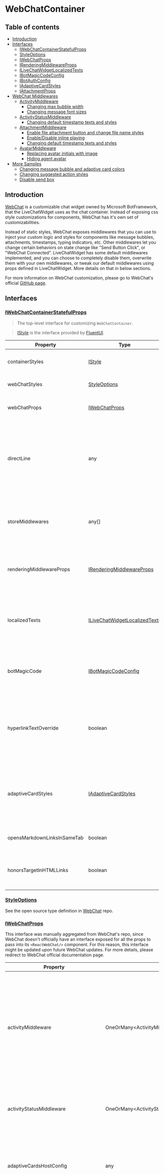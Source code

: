 # WebChatContainer

## Table of contents

- [Introduction](#introduction)
- [Interfaces](#interfaces)
  - [IWebChatContainerStatefulProps](#iwebchatcontainerstatefulprops)
  - [StyleOptions](#styleoptions)
  - [IWebChatProps](#iwebchatprops)
  - [IRenderingMiddlewareProps](#irenderingmiddlewareprops)
  - [ILiveChatWidgetLocalizedTexts](#ilivechatwidgetlocalizedtexts)
  - [IBotMagicCodeConfig](#ibotmagiccodeconfig)
  - [IBotAuthConfig](#ibotauthconfig)
  - [IAdaptiveCardStyles](#iadaptivecardstyles)
  - [IAttachmentProps](#iattachmentprops)
- [WebChat Middlewares](#webchat-middlewares)
  - [ActivityMiddleware](#activitymiddleware)
    - [Changing max bubble width](#changing-max-bubble-width)
    - [Changing message font sizes](#changing-message-font-sizes)
  - [ActivityStatusMiddleware](#activitystatusmiddleware)
    - [Changing default timestamp texts and styles](#changing-default-timestamp-texts-and-styles)
  - [AttachmentMiddleware](#attachmentmiddleware)
    - [Enable file attachment button and change file name styles](#enable-file-attachment-button-and-change-file-name-styles)
    - [Enable/Disable inline playing](#enabledisable-inline-playing)
    - [Changing default timestamp texts and styles](#changing-default-timestamp-texts-and-styles)
  - [AvatarMiddleware](#avatarmiddleware)
    - [Replacing avatar initials with image](#replacing-avatar-initials-with-image)
    - [Hiding agent avatar](#hiding-agent-avatars)
- [More Samples](#more-samples)
  - [Changing message bubble and adaptive card colors](#changing-message-bubble-and-adaptive-card-colors)
  - [Changing suggested action styles](#changing-suggested-action-styles)
  - [Disable send box](#disable-send-box)

## Introduction

[WebChat](https://github.com/microsoft/BotFramework-WebChat) is a customizable chat widget owned by Microsoft BotFramework, that the LiveChatWidget uses as the chat container. Instead of exposing css style customizations for components, WebChat has it's own set of customizabilities.

Instead of static styles, WebChat exposes middlewares that you can use to inject your custom logic and styles for components like message bubbles, attachments, timestamps, typing indicators, etc. Other middlewares let you change certain behaviors on state change like "Send Button Click", or "WebChat Connected". LiveChatWidget has some default middlewares implemented, and you can choose to completely disable them, overwrite them with your own middlewares, or tweak our default middlewares using props defined in LiveChatWidget. More details on that in below sections.

For more information on WebChat customization, please go to WebChat's official [GitHub page](https://github.com/microsoft/BotFramework-WebChat).

## Interfaces

### [IWebChatContainerStatefulProps](https://github.com/microsoft/omnichannel-chat-widget/blob/main/chat-widget/src/components/webchatcontainerstateful/interfaces/IWebChatContainerStatefulProps.ts)

> The top-level interface for customizing `WebChatContainer`.

> [IStyle](https://github.com/microsoft/fluentui/blob/master/packages/merge-styles/src/IStyle.ts) is the interface provided by [FluentUI](https://developer.microsoft.com/en-us/fluentui#/).

| Property | Type | Required | Description | Default |
| - | - | - | - | - |
| containerStyles    | [IStyle](https://github.com/microsoft/fluentui/blob/master/packages/merge-styles/src/IStyle.ts)     | No | Overall styles of the `WebChatContainer` component, specifically on the container | [defaultWebChatStatefulContainerStyles](https://github.com/microsoft/omnichannel-chat-widget/blob/main/chat-widget/src/components/webchatcontainerstateful/common/defaultStyles/defaultWebChatStatefulContainerStyles.ts)
| webChatStyles  | [StyleOptions](#styleoptions)     | No | The set of styles exposed by the `WebChat` component | [defaultWebChatStyles](https://github.com/microsoft/omnichannel-chat-widget/blob/main/chat-widget/src/components/webchatcontainerstateful/common/defaultStyles/defaultWebChatStyles.ts)
| webChatProps  | [IWebChatProps](#iwebchatprops)  | No | The props of the `WebChat` component, minus the "styleOptions", which is separated out above  | [defaultWebChatStatefulProps](https://github.com/microsoft/omnichannel-chat-widget/blob/main/chat-widget/src/components/webchatcontainerstateful/common/defaultProps/defaultWebChatStatefulProps.ts). **This file is not the complete list. Please see the "Middlewares" section below**
| directLine  | any  | No | WebChat by default uses DirectLine services as the communication service. In LiveChatWidget case, we are overwriting this prop with ACS Adapter to connect to ACS, which is the chat service used in Omnichannel. Most likely you do not want to touch this | see below
| storeMiddlewares  | any[]  | No | A list of middlewares that you want to run alongside the default WebChat behaviors. LiveChatWidget has implemented several by default. More samples below | see below
| renderingMiddlewareProps  | [IRenderingMiddlewareProps](#irenderingmiddlewareprops) | No | Sets the variables used in the various default rendering middlewares. For the default rendering middlewares See the "Middlewares" section below | [defaultStyles](https://github.com/microsoft/omnichannel-chat-widget/tree/main/chat-widget/src/components/webchatcontainerstateful/webchatcontroller/middlewares/renderingmiddlewares/defaultStyles). This is the folder that holds all the default rendering middleware style files
| localizedTexts  | [ILiveChatWidgetLocalizedTexts](#ilivechatwidgetlocalizedtexts) | No | Sets the strings used in the rendering middlewares (e.g. places where default WebChat strings are overwritten). For the default rendering middlewares See the "Middlewares" section below | [defaultMiddlewareLocalizedTexts](https://github.com/microsoft/omnichannel-chat-widget/blob/main/chat-widget/src/components/webchatcontainerstateful/common/defaultProps/defaultMiddlewareLocalizedTexts.ts)
| botMagicCode  | [IBotMagicCodeConfig](#ibotmagiccodeconfig) | No | Sets the necessary config needed to bypass extra login adaptive card for the built-in SSO experience. For more details of this feature, see [here](https://github.com/microsoft/omnichannel-chat-widget/blob/main/docs/Features.md#disable-bot-magic-code) | -
| hyperlinkTextOverride  | boolean | No | By default, this being enabled prevents possible XSS attacks using hyper links. The hyper link will always be set to the text that shows on DOM, no matter what its original value is. Setting this to true disables this behaviors | false
| adaptiveCardStyles  | [IAdaptiveCardStyles](#iadaptivecardstyles) | No | Sets certain style options of adaptive cards rendered inside WebChat. If your desired effect cannot be achieved by props offered in this interface, try modifying `adaptiveCardsHostConfig` in [IWebChatProps](#iwebchatprops) | [defaultAdaptiveCardStyles](https://github.com/microsoft/omnichannel-chat-widget/blob/main/chat-widget/src/components/webchatcontainerstateful/common/defaultStyles/defaultAdaptiveCardStyles.ts)
| opensMarkdownLinksInSameTab | boolean | No | Determines if markdown links should open in the same tab. By default, links open in a new tab | false |
| honorsTargetInHTMLLinks | boolean | No | Specifies whether to override the target attribute in HTML links. By default, the target is set to "_blank," which opens links in a new tab. | false |

### [StyleOptions](https://github.com/microsoft/BotFramework-WebChat/blob/main/packages/api/src/StyleOptions.ts)

See the open source type definition in [WebChat](https://github.com/microsoft/BotFramework-WebChat/blob/main/packages/api/src/StyleOptions.ts) repo.

### [IWebChatProps](https://github.com/microsoft/omnichannel-chat-widget/blob/main/chat-widget/src/components/webchatcontainerstateful/interfaces/IWebChatProps.ts)

This interface was manually aggregated from WebChat's repo, since WebChat doesn't officially have an interface exposed for all the props to pass into its `<ReactWebChat/>` component. For this reason, this interface might be updated upon future WebChat updates. For more details, please redirect to WebChat official documentation  page.

| Property | Type | Required | Description | Default |
| - | - | - | - | - |
| activityMiddleware | OneOrMany\<ActivityMiddleware\>  | No | Changes what goes into each "activity". Activities can be viewed as the section where message goes, but also includes the timestamp, avatar, etc. that are related to that message. A sent/received attachment is also an activity | [activityMiddleware](https://github.com/microsoft/omnichannel-chat-widget/blob/main/chat-widget/src/components/webchatcontainerstateful/webchatcontroller/middlewares/renderingmiddlewares/activityMiddleware.tsx)
| activityStatusMiddleware | OneOrMany\<ActivityStatusMiddleware\>  | No | Control the behaviors of the section that typically holds timestamps and send status | [activityStatusMiddleware](https://github.com/microsoft/omnichannel-chat-widget/blob/main/chat-widget/src/components/webchatcontainerstateful/webchatcontroller/middlewares/renderingmiddlewares/activityStatusMiddleware.tsx)
| adaptiveCardsHostConfig | any  | No | Sets the Adaptive Crads' HostConfig for WebChat. For more information on Adaptive Card HostConfig, see [here](https://learn.microsoft.com/en-us/adaptive-cards/rendering-cards/host-config) | -
| attachmentForScreenReaderMiddleware | OneOrMany\<AttachmentForScreenReaderMiddleware\>  | No | Not used in this package by default. For more information, please go to WebChat's official documentation  page. | -
| attachmentMiddleware | OneOrMany\<AttachmentMiddleware\>  | No | Control the behaviors of the section that contains the actual message or attachment |[attachmentMiddleware](https://github.com/microsoft/omnichannel-chat-widget/blob/main/chat-widget/src/components/webchatcontainerstateful/webchatcontroller/middlewares/renderingmiddlewares/attachmentMiddleware.tsx)
| avatarMiddleware | OneOrMany\<AvatarMiddleware\>  | No | Control the behaviors of the section that contains avatar or participant initials | [avatarMiddleware](https://github.com/microsoft/omnichannel-chat-widget/blob/main/chat-widget/src/components/webchatcontainerstateful/webchatcontroller/middlewares/renderingmiddlewares/avatarMiddleware.tsx)
| cardActionMiddleware | OneOrMany\<CardActionMiddleware\>  | No | Control the behaviors of certain adaptive cards | [cardActionMiddleware](https://github.com/microsoft/omnichannel-chat-widget/blob/main/chat-widget/src/components/webchatcontainerstateful/webchatcontroller/middlewares/renderingmiddlewares/cardActionMiddleware.ts)
| children | ReactNode  | No | The children components of WebChat. Not used in this package by default. For more information, please go to WebChat's official documentation  page.| -
| dir | string  | No | The general locale direction | "ltr"
| disabled | boolean  | No | Disables the typing and sending area | false
| downscaleImageToDataURL | (blob: Blob, maxWidth: number, maxHeight: number, type: string, quality: number) => string  | No | Not used in this package by default. For more information, please go to WebChat's official documentation  page. | -
| grammars | any  | No | Not used in this package by default. For more information, please go to WebChat's official documentation  page. | -
| groupActivitiesMiddleware | OneOrMany<GroupActivitiesMiddleware> | No | Controls how the activities are grouped together regarding to avatar and timestamp grouping | [groupActivitiesMiddleware](https://github.com/microsoft/omnichannel-chat-widget/blob/main/chat-widget/src/components/webchatcontainerstateful/webchatcontroller/middlewares/renderingmiddlewares/groupActivitiesMiddleware.tsx)
| internalErrorBoxClass | React.Component \| Function | No | Not used in this package by default. For more information, please go to WebChat's official documentation  page. | -
| locale | string | No | Sets the locale code for WebChat | "en-US"
| onTelemetry | any | No | Sets pluggable telemetry logger for WebChat telemetry events | [WebChatLogger](https://github.com/microsoft/omnichannel-chat-widget/blob/main/chat-widget/src/components/webchatcontainerstateful/webchatcontroller/webchattelemetry/WebChatLogger.ts)
| overrideLocalizedStrings | any | No | Overrides default strings in webchat. This is not used by default since we modify the strings in the various middlewares themselves | -
| renderMarkdown | any | No | Sets the callback function for markdown renderer | [renderMarkdown](https://github.com/microsoft/omnichannel-chat-widget/blob/main/chat-widget/src/components/livechatwidget/common/initWebChatComposer.ts#L99)
| scrollToEndButtonMiddleware | OneOrMany<ScrollToEndButtonMiddleware> | No | Controls the behaviors of the "scroll to end" button. This is not used by default | -
| selectVoice | (voices: typeof window.SpeechSynthesisVoice[], activity: DirectLineActivity) => void | No | Not used in this package by default. For more information, please go to WebChat's official documentation  page. | -
| sendTypingIndicator | boolean | No | Whether to send typing indicator to the message recipient | true
| store | any | No | Sets any number of store middlewares to adjust webchat functional behaviors. See more details in below section | [storemiddlewares](https://github.com/microsoft/omnichannel-chat-widget/tree/main/chat-widget/src/components/webchatcontainerstateful/webchatcontroller/middlewares/storemiddlewares)
| toastMiddleware | OneOrMany<ToastMiddleware> | No | Controls the behaviors of the webchat toast banner | -
| typingIndicatorMiddleware | OneOrMany<TypingIndicatorMiddleware> | No | Controls the behaviors of the typing indicator above the send box | [typingIndicatorMiddleware](https://github.com/microsoft/omnichannel-chat-widget/blob/main/chat-widget/src/components/webchatcontainerstateful/webchatcontroller/middlewares/renderingmiddlewares/typingIndicatorMiddleware.tsx)
| userID | string | No | Sets the customer's user id. Not used with this repo | -
| username | string | No | Sets the customer's user name. Not used with this repo | -
| extraStyleSet | any | No | Not used with this repo | -
| nonce | string | No | Not used with this repo | -
| styleSet | any | No | Deprecated version of `StyleOptions`. Do not used unless necessary | -
| suggestedActionsAccessKey | boolean \| string | No | Not used with this repo | -
| webSpeechPonyfillFactory | WebSpeechPonyfillFactory | No | Inject libraries to enable text-to-speech and speech-to-text functionalities | -
| className | string | No | Class name for WebChat | -
| role | "complementary" \| "contentinfo" \| "form" \| "main" \| "region" | No | Sets the `role` attribute of the WebChat component | -

### [IRenderingMiddlewareProps](https://github.com/microsoft/omnichannel-chat-widget/blob/main/chat-widget/src/components/webchatcontainerstateful/interfaces/IRenderingMiddlewareProps.ts)

| Property | Type | Required | Description | Default |
| - | - | - | - | - |
| timestampDir | "ltr" \| "rtl" \| "auto" | No | Sets the direction of the timestamp string | "ltr" |
| disableActivityMiddleware | boolean | No | Whether to disable the use of `ActivityMiddleware` | false |
| disableAttachmentMiddleware | boolean | No | Whether to disable the use of `AttachmentMiddleware` | false |
| disableActivityStatusMiddleware | boolean | No | Whether to disable the use of `ActivityStatusMiddleware` | false |
| disableAvatarMiddleware | boolean | No | Whether to disable the use of `AvatarMiddleware` | false |
| disableGroupActivitiesMiddleware | boolean | No | Whether to disable the use of `GroupActivitiesMiddleware` | false |
| disableTypingIndicatorMiddleware | boolean | No | Whether to disable the use of `TypingIndicatorMiddleware` | false |
| disableThirdPartyCookiesAlert | boolean | No | Whether to disable the banner warning when third party cookies are blocked | false |
| hideSendboxOnConversationEnd | boolean | No | Whether to hide the send box when the conversation is ended by the Bot or teh agent | true |
| userMessageStyleProps | React.CSSProperties | No | Styles for the user messages | [defaultUserMessageStyles](https://github.com/microsoft/omnichannel-chat-widget/blob/main/chat-widget/src/components/webchatcontainerstateful/webchatcontroller/middlewares/renderingmiddlewares/defaultStyles/defaultUserMessageStyles.ts) |
| systemMessageStyleProps | React.CSSProperties | No | Styles for the system messages | [defaultSystemMessageStyles](https://github.com/microsoft/omnichannel-chat-widget/blob/main/chat-widget/src/components/webchatcontainerstateful/webchatcontroller/middlewares/renderingmiddlewares/defaultStyles/defaultSystemMessageStyles.ts) |
| userMessageBoxStyles | React.CSSProperties | No | Styles for the user message containers | [defaultUserMessageBoxStyles](https://github.com/microsoft/omnichannel-chat-widget/blob/main/chat-widget/src/components/webchatcontainerstateful/webchatcontroller/middlewares/renderingmiddlewares/defaultStyles/defaultUserMessageBoxStyles.tss) |
| systemMessageBoxStyles | React.CSSProperties | No | Styles for the system message containers | [defaultSystemMessageBoxStyles](https://github.com/microsoft/omnichannel-chat-widget/blob/main/chat-widget/src/components/webchatcontainerstateful/webchatcontroller/middlewares/renderingmiddlewares/defaultStyles/defaultSystemMessageBoxStyles.ts) |
| typingIndicatorStyleProps | React.CSSProperties | No | Styles for the typing indicator container | [defaultTypingIndicatorContainerStyles](https://github.com/microsoft/omnichannel-chat-widget/blob/main/chat-widget/src/components/webchatcontainerstateful/webchatcontroller/middlewares/renderingmiddlewares/defaultStyles/defaultTypingIndicatorContainerStyles.ts) |
| typingIndicatorBubbleStyleProps | React.CSSProperties | No | Styles for the typing indicator bubbles | [defaultTypingIndicatorBubbleStyles](https://github.com/microsoft/omnichannel-chat-widget/blob/main/chat-widget/src/components/webchatcontainerstateful/webchatcontroller/middlewares/renderingmiddlewares/defaultStyles/defaultTypingIndicatorBubbleStyles.ts) |
| typingIndicatorMessageStyleProps | React.CSSProperties | No | Styles for the typing indicator text | [defaultTypingIndicatorMessageStyles](https://github.com/microsoft/omnichannel-chat-widget/blob/main/chat-widget/src/components/webchatcontainerstateful/webchatcontroller/middlewares/renderingmiddlewares/defaultStyles/defaultTypingIndicatorMessageStyles.ts) |
| avatarStyleProps | React.CSSProperties | No | Styles for the agent side avatar | [defaultAvatarStyles](https://github.com/microsoft/omnichannel-chat-widget/blob/main/chat-widget/src/components/webchatcontainerstateful/webchatcontroller/middlewares/renderingmiddlewares/defaultStyles/defaultAvatarStyles.ts) |
| avatarTextStyleProps | React.CSSProperties | No | Styles for the agent side initials | [defaultAvatarTextStyles](https://github.com/microsoft/omnichannel-chat-widget/blob/main/chat-widget/src/components/webchatcontainerstateful/webchatcontroller/middlewares/renderingmiddlewares/defaultStyles/defaultAvatarTextStyles.ts) |
| timestampContentStyleProps | React.CSSProperties | No | Styles for the timestamp text | [defaultTimestampContentStyles](https://github.com/microsoft/omnichannel-chat-widget/blob/main/chat-widget/src/components/webchatcontainerstateful/webchatcontroller/middlewares/renderingmiddlewares/defaultStyles/defaultTimestampContentStyles.ts) |
| timestampFailedTextStyleProps | React.CSSProperties | No | Styles for the timestamp "Failed" text | [defaultTimestampFailedStyles](https://github.com/microsoft/omnichannel-chat-widget/blob/main/chat-widget/src/components/webchatcontainerstateful/webchatcontroller/middlewares/renderingmiddlewares/defaultStyles/defaultTimestampFailedStyles.ts) |
| timestampRetryTextStyleProps | React.CSSProperties | No | Styles for the timestamp "Retry" text | [defaultTimestampRetryStyles](https://github.com/microsoft/omnichannel-chat-widget/blob/main/chat-widget/src/components/webchatcontainerstateful/webchatcontroller/middlewares/renderingmiddlewares/defaultStyles/defaultTimestampRetryStyles.ts) |
| attachmentProps | [IAttachmentProps](#iattachmentprops) | No | Config props for file attachments | [defaultAttachmentProps](https://github.com/microsoft/omnichannel-chat-widget/blob/main/chat-widget/src/components/webchatcontainerstateful/common/defaultProps/defaultAttachmentProps.ts) |
| attachmentDividerStyles | React.CSSProperties | No | Styles for the divider between the attachment and its title | [defaultAttachmentDividerStyles](https://github.com/microsoft/omnichannel-chat-widget/blob/main/chat-widget/src/components/webchatcontainerstateful/webchatcontroller/middlewares/renderingmiddlewares/defaultStyles/defaultAttachmentDividerStyles.ts) |
| attachmentStyles | React.CSSProperties | No | Styles for the attachment containers | [defaultAtttachmentStyles](https://github.com/microsoft/omnichannel-chat-widget/blob/main/chat-widget/src/components/webchatcontainerstateful/webchatcontroller/middlewares/renderingmiddlewares/defaultStyles/defaultAtttachmentStyles.ts) |
| attachmentIconStyles | React.CSSProperties | No | Styles for the attachment icon as part of the title | [defaultAtttachmentIconStyles](https://github.com/microsoft/omnichannel-chat-widget/blob/main/chat-widget/src/components/webchatcontainerstateful/webchatcontroller/middlewares/renderingmiddlewares/defaultStyles/defaultAtttachmentIconStyles.ts) |
| attachmentAdaptiveCardStyles | React.CSSProperties | No | Styles for the adaptive card containers | [defaultAtttachmentAdaptiveCardStyles](https://github.com/microsoft/omnichannel-chat-widget/blob/main/chat-widget/src/components/webchatcontainerstateful/webchatcontroller/middlewares/renderingmiddlewares/defaultStyles/defaultAtttachmentAdaptiveCardStyles.ts) |
| attachmentFileNameStyles | React.CSSProperties | No | Styles for the attachment file name (title text) | [defaultAttachmentFileNameStyles](https://github.com/microsoft/omnichannel-chat-widget/blob/main/chat-widget/src/components/webchatcontainerstateful/webchatcontroller/middlewares/renderingmiddlewares/defaultStyles/defaultAttachmentFileNameStyles.ts) |
| attachmentDownloadIconStyles | React.CSSProperties | No | Styles for the download icon next to the attachment | [defaultAttachmentDownloadIconStyles](https://github.com/microsoft/omnichannel-chat-widget/blob/main/chat-widget/src/components/webchatcontainerstateful/webchatcontroller/middlewares/renderingmiddlewares/defaultStyles/defaultAttachmentDownloadIconStyles.ts) |
| attachmentContentStyles | React.CSSProperties | No | Styles for the attachment content WebChat div | [defaultAttachmentContentStyles](https://github.com/microsoft/omnichannel-chat-widget/blob/main/chat-widget/src/components/webchatcontainerstateful/webchatcontroller/middlewares/renderingmiddlewares/defaultStyles/defaultAttachmentContentStyles.ts) |
| attachmentSizeStyles | React.CSSProperties | No | Styles for the attachment size WebChat div. Hidden by default | [defaultAttachmentSizeStyles](https://github.com/microsoft/omnichannel-chat-widget/blob/main/chat-widget/src/components/webchatcontainerstateful/webchatcontroller/middlewares/renderingmiddlewares/defaultStyles/defaultAttachmentSizeStyles.ts) |
| receivedMessageAnchorStyles | React.CSSProperties | No | Styles for the hyperlinks for received messages | [defaultReceivedMessageAnchorStyles](https://github.com/microsoft/omnichannel-chat-widget/blob/main/chat-widget/src/components/webchatcontainerstateful/webchatcontroller/middlewares/renderingmiddlewares/defaultStyles/defaultReceivedMessageAnchorStyles.ts) |
| sentMessageAnchorStyles | React.CSSProperties | No | Styles for the hyperlinks for sent messages | [defaultSentMessageAnchorStyles](https://github.com/microsoft/omnichannel-chat-widget/blob/main/chat-widget/src/components/webchatcontainerstateful/webchatcontroller/middlewares/renderingmiddlewares/defaultStyles/defaultSentMessageAnchorStyles.ts) |

> If any `disable[]Middleware` is set to true, re-assigning that middleware in `webChatProps` with your custom middleware will not work either. If you want to use your custom `ActivityMiddleware` for example, directly inject your middleware in `webChatProps` while not setting `disableActivityMiddleware`, as the default one will already be overwritten.

### [ILiveChatWidgetLocalizedTexts](https://github.com/microsoft/omnichannel-chat-widget/blob/main/chat-widget/src/contexts/common/ILiveChatWidgetLocalizedTexts.ts)

| Property | Type | Required | Description | Default |
| - | - | - | - | - |
| MIDDLEWARE_BANNER_FILE_NULL_ERROR | string | No | Error message shown when the file uploaded is null | "There was an error uploading the file, please try again." |
| MIDDLEWARE_BANNER_FILE_SIZE_WITHOUT_EXTENSION_ERROR | string | No | Error message shown when the file uploaded exceeds size limit and has no extension. Variable replacement: {0} - File size max limit, {2} - File name | "File {2} exceeds the allowed limit of {0} MB and please upload the file with an appropriate file extension." |
| MIDDLEWARE_BANNER_FILE_SIZE_EXTENSION_ERROR | string | No | Error message shown when the file uploaded exceeds size limit and has an invalid extension. Variable replacement: {0} - File size max limit, {1} - The invalid extension, {2} - File name | "File {2} exceeds the allowed limit of {0} MB and {1} files are not supported." |
| MIDDLEWARE_BANNER_FILE_WITHOUT_EXTENSION | string | No | Error message shown when the file uploaded has no extension. Variable replacement: {2} - File name | "File upload error. Please upload the file {2} with an appropriate file extension." |
| MIDDLEWARE_BANNER_FILE_EXTENSION_ERROR | string | No | Error message shown when the file uploaded has an invalid extension. Variable replacement: {0} - The invalid extension | "{1} files are not supported." |
| MIDDLEWARE_BANNER_FILE_SIZE_ERROR | string | No | Error message shown when the file uploaded exceeds size limit. Variable replacement: {0} - File size max limit, {2} - File name | "File {2} exceeds the allowed limit of {0} MB." |
| MIDDLEWARE_BANNER_FILE_IS_EMPTY_ERROR | string | No | Error message shown when the file uploaded is empty. Variable replacement: {2} - File name | "This file {2} can't be attached because it's empty. Please try again with a different file." |
| MIDDLEWARE_BANNER_ERROR_MESSAGE | string | No | Error message shown on general file upload errors | "Upload failed, please try again." |
| MIDDLEWARE_BANNER_INTERNET_BACK_ONLINE | string | No | Internet connection back online message | "You’re back online." |
| MIDDLEWARE_BANNER_NO_INTERNET_CONNECTION | string | No | Error message shown when internet connection is offline | "Unable to connect—please check your internet connection." |
| MIDDLEWARE_MAX_CHARACTER_COUNT_EXCEEDED | string | No | Error message shown when the send box text length exceeds the limit | "This message is too long. Please shorten your message to avoid sending failure." |
| MIDDLEWARE_TYPING_INDICATOR_ONE | string | No | Typing indicator message when there's one person actively typing. Variable replacement (optional): {0} - Actively typing participant name | "{0} is typing ..." |
| MIDDLEWARE_TYPING_INDICATOR_TWO | string | No | Typing indicator message when there are two people actively typing. Variable replacement (optional): {0} - Actively typing participant 1 name, {1} - Actively typing participant 2 name | "{0} and {1} are typing ..." |
| MIDDLEWARE_TYPING_INDICATOR_MULTIPLE | string | No | Typing indicator message when there are more than two people actively typing. Variable replacement (optional): {0} - Number of actively typing participants | "{0} agents are typing ..." |
| MIDDLEWARE_MESSAGE_SENDING | string | No | Send status message for sending messages | "Sending ..." |
| MIDDLEWARE_MESSAGE_DELIVERED | string | No | Send status message for sent messages | "Sent" |
| MIDDLEWARE_MESSAGE_NOT_DELIVERED | string | No | Send status message for messages that fail to send | "Not Delivered" |
| MIDDLEWARE_MESSAGE_RETRY | string | No | Send status message action for retrying failed-to-send messages | "Retry" |
| PRECHAT_REQUIRED_FIELD_MISSING_MESSAGE | string | No | The alert text when a required field in the pre-chat survey is not filled. Variable replacement (optional): {0} - The required field name that's missing | "{0} field is required" |
| MARKDOWN_EXTERNAL_LINK_ALT | string | No | Markdown Text for URL opening in a new window | "Opens in a new window; external." |
| MIDDLEWARE_BANNER_CHAT_DISCONNECT | string | No | Warning message on chat disconnect | "Your conversation has been disconnected. For additional assistance, please start a new chat." |
| THIRD_PARTY_COOKIES_BLOCKED_ALERT_MESSAGE | string | No | Warning message when third party cookies are blocked | "Third party cookies are blocked. Reloading this page will start a new conversation." |
| MIDDLEWARE_BANNER_FILE_IS_MALICIOUS | string | No | Error message shown when the file uploaded may be malicious | "{0} has been blocked because the file may contain a malware."

### [IBotMagicCodeConfig](https://github.com/microsoft/omnichannel-chat-widget/blob/main/chat-widget/src/components/webchatcontainerstateful/interfaces/IBotMagicCodeConfig.ts)

| Property | Type | Required | Description | Default |
| - | - | - | - | - |
| disabled | boolean | No | Whether to use the default WebChat sign in url. Set this to true to enable Bot SSO feature | false |
| fwdUrl | string | No | The signin url to override | - |

### [IBotAuthConfig](https://github.com/microsoft/omnichannel-chat-widget/blob/main/chat-widget/src/components/webchatcontainerstateful/interfaces/IBotAuthConfig.ts)

| Property | Type | Required | Description | Default |
| - | - | - | - | - |
| fetchBotAuthConfigRetries | number | No | Number of retries to retrieve the botTokenUrl from the sign in card | 3 |
| fetchBotAuthConfigRetryInterval | number | No | Interval to wait between retries to retrieve the botTokenUrl from the sign in card | 1000 |

### [IAdaptiveCardStyles](https://github.com/microsoft/omnichannel-chat-widget/blob/main/chat-widget/src/components/webchatcontainerstateful/interfaces/IAdaptiveCardStyles.ts)

| Property | Type | Required | Description | Default |
| - | - | - | - | - |
| background | string | No | Adaptive Card background color | "white" |
| color | string | No | Adaptive Card text color | "black" |
| anchorColor | string | No | Adaptive Card hyperlink text color | "blue" |
| buttonWhiteSpace | string | No | Sets the `white-space` css property on buttons | "normal" |
| textWhiteSpace | string | No | Sets the `white-space` css property on text bloxks | "normal" |

### [IAttachmentProps](https://github.com/microsoft/omnichannel-chat-widget/blob/main/chat-widget/src/components/webchatcontainerstateful/interfaces/IAttachmentProps.ts)

| Property | Type | Required | Description | Default |
| - | - | - | - | - |
| webChatAttachmentId | string | No | Id of attachment elements | "oc-lcw-webchat-attachment" |
| adaptiveCardAttachmentId | string | No | Id of Adaptive Cards elements | "ms_lcw_webchat_adaptive_card" |
| enableInlinePlaying | boolean | No | Whether to enable inline playing for video and audio atttachments | true |

## WebChat Middlewares

The `<LiveChatWidget/>` component utilizes multiple WebChat's built-in middlewares. If these are overwritten completely, some of the default behaviors might break. If you decide to do this, please read the source code carefully on what the current middlewares do.

The sections below will list out some of the most used default rendering middlewares and sample usages that require `renderingMiddlewareProps` changes (overwriting certain middleware code). If a common usage is not included here, it most likely doesn't need any modifications in the `renderingMiddlewareProps` prop, but in `webChatProps` or `webChatStyles` props. They will be included in [More Samples](#more-samples) section.

### ActivityMiddleware

This middleware controls what goes into a message bubble and its surrounding elements. The default ActivityMiddleware renders system messages and user messages differently and decodes HTML strings, among other things.

#### Changing max bubble width

<details>
    <summary>Show code</summary>

```tsx
...
liveChatWidgetProps = {
    ...liveChatWidgetProps,
    webChatContainerProps: {
        renderingMiddlewareProps: {
            userMessageBoxStyles: {
                maxWidth: "40%"
            },
            systemMessageBoxStyles: {
                maxWidth: "40%"
            }
        }
    }
};
...
```

</details>

<img src="../.attachments/customizations-webchatcontainer-custom-bubble-width.png" width="450">

#### Changing message font sizes

<details>
    <summary>Show code</summary>

```tsx
...
liveChatWidgetProps = {
    ...liveChatWidgetProps,
    webChatContainerProps: {
        renderingMiddlewareProps: {
            userMessageStyleProps: {
                fontSize: "20px"
            },
            systemMessageStyleProps: {
                fontSize: "20px"
            }
        }
    }
};
...
```

</details>

<img src="../.attachments/customizations-webchatcontainer-custom-message-font-size.png" width="450">

--------------------------------

### ActivityStatusMiddleware

This middlewares contains timestamp, sender name and send status that appear under the message bubbles.

#### Changing default timestamp texts and styles

<details>
    <summary>Show code</summary>

```tsx
...
liveChatWidgetProps = {
    ...liveChatWidgetProps,
    webChatContainerProps: {
        renderingMiddlewareProps: {
            timestampFailedTextStyleProps: {
                color: "orange"
            },
            timestampRetryTextStyleProps: {
                color: "purple"
            }
        },
        localizedTexts: {
            MIDDLEWARE_MESSAGE_NOT_DELIVERED: "Message failed to send!"
        }
    }
};
...
```

</details>

<img src="../.attachments/customizations-webchatcontainer-custom-activity-status.png" width="450">

--------------------------------

### AttachmentMiddleware

This middleware controls what goes into the message bubble, excluding surrounding elements like timestamp and avatar. It also defines the behavior of attachments.

#### Enable file attachment button and change file name styles

<details>
    <summary>Show code</summary>

```tsx
...
liveChatWidgetProps = {
    ...liveChatWidgetProps,
    webChatContainerProps: {
        webChatStyles: {
            hideUploadButton: false
        },
        renderingMiddlewareProps: {
            attachmentFileNameStyles: {
                color: "red !important"
            }
        }
    }
};
...
```

</details>

<img src="../.attachments/customizations-webchatcontainer-custom-attachment-title.png" width="450">

#### Enable/Disable inline playing

<details>
    <summary>Show code</summary>

```tsx
...
liveChatWidgetProps = {
    ...liveChatWidgetProps,
    webChatContainerProps: {
        webChatStyles: {
            hideUploadButton: false
        },
        renderingMiddlewareProps: {
            attachmentProps: {
                enableInlinePlaying: false
            }
        }
    }
};
...
```

</details>

<span>
<img src="../.attachments/customizations-webchatcontainer-enable-inline-playing.png" width="450">
<img src="../.attachments/customizations-webchatcontainer-disable-inline-playing.png" width="450">
</span>

### AvatarMiddleware

This middleware controls the avatar element. The default AvatarMiddleware uses agent's initials (2 letters), but it can be easily changed to show an image. Note that it is currently not possible to distinguish whether the agent is a human agent or bot agent.

The default AvatarMiddleware currently doesn't show sender avatar. To enable it, try to disable AvatarMiddleware or inject your own custom middleware.

#### Replacing avatar initials with image

<details>
    <summary>Show code</summary>

```tsx
...
liveChatWidgetProps = {
    ...liveChatWidgetProps,
    webChatContainerProps: {
        renderingMiddlewareProps: {
            avatarStyleProps: {
                backgroundImage: "url('../.attachments/customizations-webchatcontainer-bot-avatar.png')",
                backgroundSize: "cover"
            },
            avatarTextStyleProps: {
                display: "none"
            }
        }
    }
};
...
```

</details>

<span>
<img src="../.attachments/customizations-webchatcontainer-changing-avatar.png" width="450">
</span>

> Alternatively, if you want to use the default props offered by WebChat, you can do so after setting `disableAvatarMiddleware` to false.

#### Hiding agent avatars

<details>
    <summary>Show code</summary>

```tsx
...
liveChatWidgetProps = {
    ...liveChatWidgetProps,
    webChatContainerProps: {
        webChatStyles: {
            avatarSize: 0
        },
        renderingMiddlewareProps: {
            disableAvatarMiddleware: true
        }
    }
};
...
```

</details>

<span>
<img src="../.attachments/customizations-webchatcontainer-hide-avatar.png" width="450">
</span>

## More Samples

### Changing message bubble and adaptive card colors

<details>
    <summary>Show code</summary>

```tsx
...
liveChatWidgetProps = {
    ...liveChatWidgetProps,
    webChatContainerProps: {
        adaptiveCardStyles: {
            background: "black",
            color: "white"
        },
        webChatStyles: {
            bubbleBackground: "lightblue",
            bubbleTextColor: "black",
            bubbleFromUserBackground: "#ff0000",
            bubbleFromUserTextColor: "yellow"
        }
    }
};
...
```

</details>

<img src="../.attachments/customizations-webchatcontainer-custom-message-color.png" width="450">

### Changing suggested action styles

<details>
    <summary>Show code</summary>

```tsx
...
liveChatWidgetProps = {
    ...liveChatWidgetProps,
    webChatContainerProps: {
        webChatStyles: {
            suggestedActionBackgroundColor: "blue",
            suggestedActionBorderColor: "green",
            suggestedActionTextColor: "red",
            suggestedActionLayout: "flow" // "stacked"
        }
    }
};
...
```

</details>

<img src="../.attachments/customizations-webchatcontainer-custom-suggested-actions.png" width="450">

### Disable send box

<details>
    <summary>Show code</summary>

```tsx
...
liveChatWidgetProps = {
    ...liveChatWidgetProps,
    webChatContainerProps: {
        webChatStyles: {
            hideSendBox: true
        }
    }
};
...
```

</details>

<img src="../.attachments/customizations-webchatcontainer-disable-sendbox.png" width="450">
